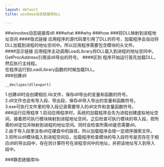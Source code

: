 ```yaml
---
layout: default
title: windows动态链接库DLL

---
```

##winodws动态链接库dll
###what
###why
###how
###将DLL映射到进程地址空间
####隐式链接
应用程序的源代码里引用了DLL的符号，加载程序会自动将DLL加载到进程的地址空间中。所以应用程序需要包含模块的头文件。     
####显示链接
应用程序主动调用LoadLibrary将DLL载入到进程的地址空间中。  
GetProcAddress引用该dll导出的符号。
####区别
程序开始运行首先加载DLL，然后执行主线程。  
在程序运行到LoadLibrary函数的时候加载DLL。    
###创建dll

	__declspec(dllexport)
1.创建dll时会创建相应.lib文件，保存dll导出的变量和函数的符号。  
2.dll文件也会有导入段、导出段，保存dll导入导出的变量和函数符号。     
3.exe可执行文件里的导入段记录需要导入的dll文件和变量函数符号。  
###运行应用程序
1.启动应用程序时，系统的加载程序会先为进程创建虚拟地址空间，接着把可执行模块映射到进程地址空间，之后检查可执行模块的导入段，把所需的dll定位并映射到进程的地址空间。同时会检查所需dll是否需要dll。         
2.由于导入段里没有dll在硬盘中的路径，所以加载程序会按一定顺序搜索文件。	  
3.将所以dll模块载入到进程空间后，加载程序检查模块的导入段符号是否存在于相应dll的导出段中，存在则计算符号在进程空间中的地址，并把该地址写入到导入段中。      

###静态链接库lib
